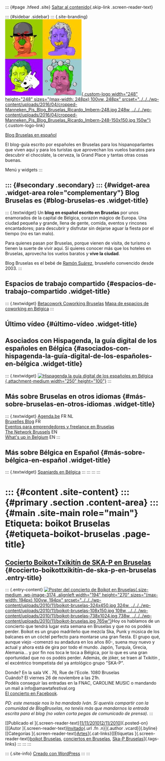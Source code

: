 ::: {#page .hfeed .site}
[Saltar al contenido](index.html#content){.skip-link
.screen-reader-text}

::: {#sidebar .sidebar}
::: {.site-branding}
[![](../../../wp-content/uploads/2016/04/cropped-Manneken_Pis_Blog_Bruselas_Ricardo_Imbern-248.jpg){.custom-logo
width="248" height="248" sizes="(max-width: 248px) 100vw, 248px"
srcset="../../../wp-content/uploads/2016/04/cropped-Manneken_Pis_Blog_Bruselas_Ricardo_Imbern-248.jpg 248w, ../../../wp-content/uploads/2016/04/cropped-Manneken_Pis_Blog_Bruselas_Ricardo_Imbern-248-150x150.jpg 150w"}](../../../index.html){.custom-logo-link}

[Blog Bruselas en español](../../../index.html)

El blog-guía escrito por españoles en Bruselas para los hispanoparlantes
que viven aquí y para los turistas que aprovechan los vuelos baratos
para descubrir el chocolate, la cerveza, la Grand Place y tantas otras
cosas buenas.

Menú y widgets
:::

::: {#secondary .secondary}
::: {#widget-area .widget-area role="complementary"}
Blog Bruselas es {#blog-bruselas-es .widget-title}
----------------

::: {.textwidget}
Un **blog en español escrito en Bruselas** por unos enamorados de la
capital de Bélgica, corazón mágico de Europa. Una ciudad pequeña y
grande, llena de gente, comida, eventos y rincones encantadores; para
descubrir y disfrutar sin dejarse aguar la fiesta por el tiempo (no es
tan malo).

Para quienes pasan por Bruselas, porque vienen de visita, de turismo o
tienen la suerte de vivir aquí. Sí quieres conocer más que los hoteles
en Bruselas, aprovecha los vuelos baratos y **vive la ciudad**.

Blog Bruselas es el bebé de [Ramón Suárez](http://www.ramonsuarez.com),
bruseleño convencido desde 2003.
:::

Espacios de trabajo compartido {#espacios-de-trabajo-compartido .widget-title}
------------------------------

::: {.textwidget}
[Betacowork Coworking Bruselas](http://www.betacowork.com) [Mapa de
espacios de coworking en Bélgica](http://coworkingbelgium.com)
:::

Último vídeo {#último-vídeo .widget-title}
------------

Asociados con Hispagenda, la guía digital de los españoles en Bélgica {#asociados-con-hispagenda-la-guía-digital-de-los-españoles-en-bélgica .widget-title}
---------------------------------------------------------------------

::: {.textwidget}
[![Hispagenda,la guía digital de los españoles en
Bélgica](../../../wp-content/uploads/2010/04/Hispagenda-250px.gif "Hispagenda, la guía digital de los españoles en Bélgica"){.attachment-medium
width="250" height="100"}](http://www.hispagenda.com)
:::

Más sobre Bruselas en otros idiomas {#más-sobre-bruselas-en-otros-idiomas .widget-title}
-----------------------------------

::: {.textwidget}
[Agenda.be](http://www.agenda.be) FR NL\
[Bruxelles Blog](http://www.bxlblog.be/) FR\
[Eventos para emprendedores y freelance en
Bruselas](http://www.betacowork.com/events/)\
[The Network
Brussels](http://groups.yahoo.com/group/TheNetworkBrussels/) EN\
[What\'s up in Belgium](http://www.whatsupin.be/) EN
:::

Más sobre Bélgica en Español {#más-sobre-bélgica-en-español .widget-title}
----------------------------

::: {.textwidget}
[Spaniards en Bélgica](http://www.spaniards.es/paises/belgica)
:::
:::
:::
:::

::: {#content .site-content}
::: {#primary .section .content-area}
::: {#main .site-main role="main"}
Etiqueta: boikot Bruselas {#etiqueta-boikot-bruselas .page-title}
=========================

[Cocierto Boikot+Txikitín de SKA-P en Bruselas](../../../index.html?p=3173) {#cocierto-boikottxikitín-de-ska-p-en-bruselas .entry-title}
---------------------------------------------------------------------------

::: {.entry-content}
[![Poster del concierto de Boikot en
Bruselas](../../../wp-content/uploads/2010/11/boikot-bruselas-324x450.jpg "Poster del concierto de Boikot en Bruselas"){.size-medium
.wp-image-3174 .alignleft width="194" height="270"
sizes="(max-width: 194px) 100vw, 194px"
srcset="../../../wp-content/uploads/2010/11/boikot-bruselas-324x450.jpg 324w, ../../../wp-content/uploads/2010/11/boikot-bruselas-108x150.jpg 108w, ../../../wp-content/uploads/2010/11/boikot-bruselas-738x1024.jpg 738w, ../../../wp-content/uploads/2010/11/boikot-bruselas.jpg 765w"}](../../../wp-content/uploads/2010/11/boikot-bruselas.jpg)Hoy
os hablamos de un concierto que tendrá lugar esta semana en Bruselas y
que no os podéis perder. Boikot es un grupo madrileño que mezcla Ska,
Punk y música de los balcanes en un cóctel perfecto para montarse una
gran fiesta. El grupo qué, aunque viejo -comenzó su andadura en los años
80-, suena muy nuevo y actual y ahora está de gira por todo el mundo.
Japón, Turquía, Grecia, Alemania... y por fin nos toca le toca a
Bélgica, por lo que es una gran oportunidad que no os podéis perder.
Además, de jóker, se traen al Txikitín , el excéntrico trompetista del
ya antológico grupo "SKA-P".

Donde? En la sala VK . 76, Rue de l'Ecole. 1080 Bruselas\
Cuándo? El viernes 26 de noviembre a las 21h.\
Podéis conseguir las entradas en la FNAC, CAROLINE MUSIC o mandando un
mail a info\@amawtafestival.org\
[El concierto en
Facebook](http://www.facebook.com/home.php?#!/event.php?eid=114466261950823).

*PD: este mensaje nos lo ha mandado Iván. Si queréis compartir con la
comunidad de BlogBruselas, no tenéis más que mandarnos la entrada
escrita para el blog (no valen corta pegas de comunicado de prensa).*
:::

[[Publicado el
]{.screen-reader-text}[11/11/201012/11/2010](../../../index.html?p=3173)]{.posted-on}[[[Autor
]{.screen-reader-text}[Invitado](../../author/invitado/index.html){.url
.fn .n}]{.author .vcard}]{.byline}[[Categorías
]{.screen-reader-text}[Artes](../../category/artes/index.html)]{.cat-links}[[Etiquetas
]{.screen-reader-text}[boikot Bruselas](index.html), [conciertos en
Bruselas](../conciertos-en-bruselas/index.html), [Ska-P
Bruselas](../ska-p-bruselas/index.html)]{.tags-links}
:::
:::
:::

::: {.site-info}
[Creado con WordPress](https://es.wordpress.org/)
:::
:::

